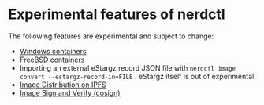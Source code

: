 # Experimental features of nerdctl

The following features are experimental and subject to change:

- [Windows containers](https://github.com/containerd/nerdctl/issues/28)
- [FreeBSD containers](./freebsd.md)
- Importing an external eStargz record JSON file with `nerdctl image convert --estargz-record-in=FILE` .
  eStargz itself is out of experimental.
- [Image Distribution on IPFS](./ipfs.md)
- [Image Sign and Verify (cosign)](./cosign.md)
